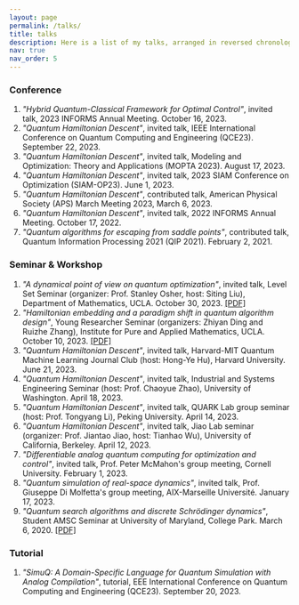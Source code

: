 ```yaml
---
layout: page
permalink: /talks/
title: talks
description: Here is a list of my talks, arranged in reversed chronological order.
nav: true
nav_order: 5
---
```


### Conference
1. *"Hybrid Quantum-Classical Framework for Optimal Control"*, invited talk, 2023 INFORMS Annual Meeting. October 16, 2023.
2. *"Quantum Hamiltonian Descent"*, invited talk, IEEE International Conference on Quantum Computing and Engineering (QCE23). September 22, 2023.
3. *"Quantum Hamiltonian Descent"*, invited talk, Modeling and Optimization: Theory and Applications (MOPTA 2023). August 17, 2023.
4. *"Quantum Hamiltonian Descent"*, invited talk, 2023 SIAM Conference on Optimization (SIAM-OP23). June 1, 2023.
5. *"Quantum Hamiltonian Descent"*, contributed talk, American Physical Society (APS) March Meeting 2023, March 6, 2023.
6. *"Quantum Hamiltonian Descent"*, invited talk, 2022 INFORMS Annual Meeting. October 17, 2022.
7. *"Quantum algorithms for escaping from saddle points"*, contributed talk, Quantum Information Processing 2021 (QIP 2021). February 2, 2021.

### Seminar & Workshop
1. *"A dynamical point of view on quantum optimization"*, invited talk, Level Set Seminar (organizer: Prof. Stanley Osher, host: Siting Liu), Department of Mathematics, UCLA. October 30, 2023. [[PDF]](/../assets/pdf/QHD_math.pdf)
2. *"Hamiltonian embedding and a paradigm shift in quantum algorithm design"*, Young Researcher Seminar (organizers: Zhiyan Ding and Ruizhe Zhang), Institute for Pure and Applied Mathematics, UCLA. October 10, 2023. [[PDF]](/../assets/pdf/HamEmbedding.pdf)
3. *"Quantum Hamiltonian Descent"*, invited talk, Harvard-MIT Quantum Machine Learning Journal Club (host: Hong-Ye Hu), Harvard University. June 21, 2023.
4. *"Quantum Hamiltonian Descent"*, invited talk, Industrial and Systems Engineering Seminar (host: Prof. Chaoyue Zhao), University of Washington. April 18, 2023.
5. *"Quantum Hamiltonian Descent"*, invited talk, QUARK Lab group seminar (host: Prof. Tongyang Li), Peking University. April 14, 2023.
6. *"Quantum Hamiltonian Descent"*, invited talk, Jiao Lab seminar (organizer: Prof. Jiantao Jiao, host: Tianhao Wu), University of California, Berkeley. April 12, 2023.
7. *"Differentiable analog quantum computing for optimization and control"*, invited talk, Prof. Peter McMahon's group meeting, Cornell University. February 1, 2023.
8. *"Quantum simulation of real-space dynamics"*, invited talk, Prof. Giuseppe Di Molfetta's group meeting, AIX-Marseille Université. January 17, 2023.
9. *"Quantum search algorithms and discrete Schrödinger dynamics"*, Student AMSC Seminar at University of Maryland, College Park. March 6, 2020. [[PDF]](/../assets/pdf/2020Mar6_amsc.pdf)

### Tutorial
1. *"SimuQ: A Domain-Specific Language for Quantum Simulation with Analog Compilation"*, tutorial, EEE International Conference on Quantum Computing and Engineering (QCE23). September 20, 2023.